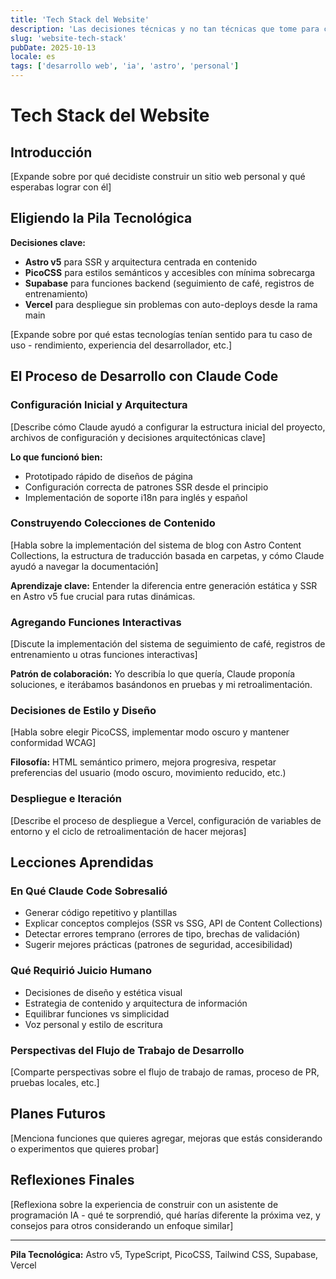 ```yaml
---
title: 'Tech Stack del Website'
description: 'Las decisiones técnicas y no tan técnicas que tome para crear este site'
slug: 'website-tech-stack'
pubDate: 2025-10-13
locale: es
tags: ['desarrollo web', 'ia', 'astro', 'personal']
---
```


# Tech Stack del Website

## Introducción

[Expande sobre por qué decidiste construir un sitio web personal y qué esperabas lograr con él]

## Eligiendo la Pila Tecnológica

**Decisiones clave:**

- **Astro v5** para SSR y arquitectura centrada en contenido
- **PicoCSS** para estilos semánticos y accesibles con mínima sobrecarga
- **Supabase** para funciones backend (seguimiento de café, registros de entrenamiento)
- **Vercel** para despliegue sin problemas con auto-deploys desde la rama main

[Expande sobre por qué estas tecnologías tenían sentido para tu caso de uso - rendimiento, experiencia del desarrollador, etc.]

## El Proceso de Desarrollo con Claude Code

### Configuración Inicial y Arquitectura

[Describe cómo Claude ayudó a configurar la estructura inicial del proyecto, archivos de configuración y decisiones arquitectónicas clave]

**Lo que funcionó bien:**

- Prototipado rápido de diseños de página
- Configuración correcta de patrones SSR desde el principio
- Implementación de soporte i18n para inglés y español

### Construyendo Colecciones de Contenido

[Habla sobre la implementación del sistema de blog con Astro Content Collections, la estructura de traducción basada en carpetas, y cómo Claude ayudó a navegar la documentación]

**Aprendizaje clave:** Entender la diferencia entre generación estática y SSR en Astro v5 fue crucial para rutas dinámicas.

### Agregando Funciones Interactivas

[Discute la implementación del sistema de seguimiento de café, registros de entrenamiento u otras funciones interactivas]

**Patrón de colaboración:** Yo describía lo que quería, Claude proponía soluciones, e iterábamos basándonos en pruebas y mi retroalimentación.

### Decisiones de Estilo y Diseño

[Habla sobre elegir PicoCSS, implementar modo oscuro y mantener conformidad WCAG]

**Filosofía:** HTML semántico primero, mejora progresiva, respetar preferencias del usuario (modo oscuro, movimiento reducido, etc.)

### Despliegue e Iteración

[Describe el proceso de despliegue a Vercel, configuración de variables de entorno y el ciclo de retroalimentación de hacer mejoras]

## Lecciones Aprendidas

### En Qué Claude Code Sobresalió

- Generar código repetitivo y plantillas
- Explicar conceptos complejos (SSR vs SSG, API de Content Collections)
- Detectar errores temprano (errores de tipo, brechas de validación)
- Sugerir mejores prácticas (patrones de seguridad, accesibilidad)

### Qué Requirió Juicio Humano

- Decisiones de diseño y estética visual
- Estrategia de contenido y arquitectura de información
- Equilibrar funciones vs simplicidad
- Voz personal y estilo de escritura

### Perspectivas del Flujo de Trabajo de Desarrollo

[Comparte perspectivas sobre el flujo de trabajo de ramas, proceso de PR, pruebas locales, etc.]

## Planes Futuros

[Menciona funciones que quieres agregar, mejoras que estás considerando o experimentos que quieres probar]

## Reflexiones Finales

[Reflexiona sobre la experiencia de construir con un asistente de programación IA - qué te sorprendió, qué harías diferente la próxima vez, y consejos para otros considerando un enfoque similar]

---

**Pila Tecnológica:** Astro v5, TypeScript, PicoCSS, Tailwind CSS, Supabase, Vercel
